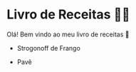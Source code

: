 # Livro de Receitas :man_cook: 

Olá! Bem vindo ao meu livro de receitas :wave:

- Strogonoff de Frango

- Pavê
